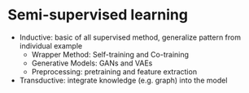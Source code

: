 # Semi-supervised learning

+ Inductive: basic of all supervised method, generalize pattern from individual example
  - Wrapper Method: Self-training and Co-training
  - Generative Models: GANs and VAEs
  - Preprocessing: pretraining and feature extraction
+ Transductive: integrate knowledge (e.g. graph) into the model

